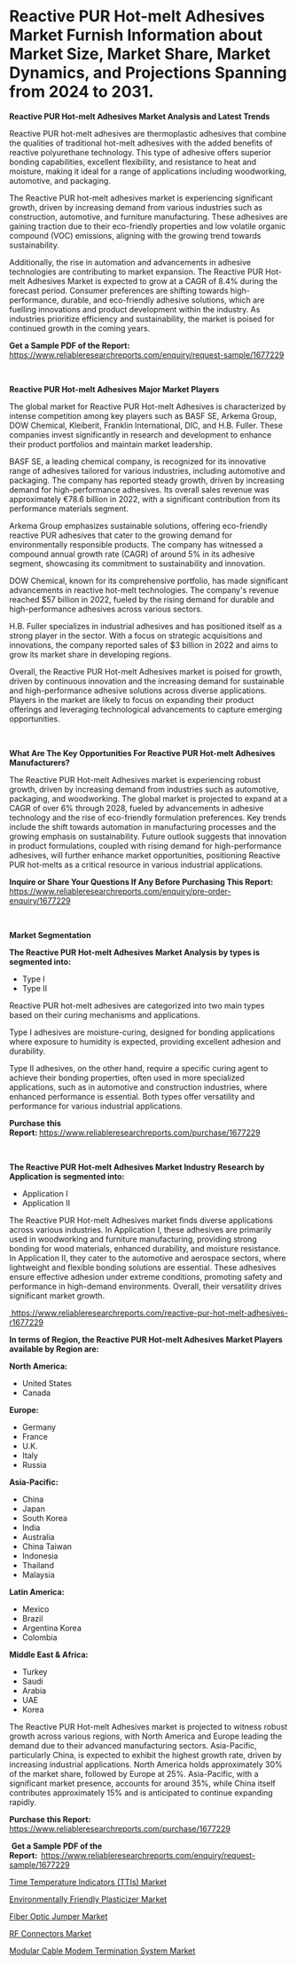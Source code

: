 <p><h1>Reactive PUR Hot-melt Adhesives Market Furnish Information about Market Size, Market Share, Market Dynamics, and Projections Spanning from 2024 to 2031.</h1></p><p><strong>Reactive PUR Hot-melt Adhesives Market Analysis and Latest Trends</strong></p>
<p><p>Reactive PUR hot-melt adhesives are thermoplastic adhesives that combine the qualities of traditional hot-melt adhesives with the added benefits of reactive polyurethane technology. This type of adhesive offers superior bonding capabilities, excellent flexibility, and resistance to heat and moisture, making it ideal for a range of applications including woodworking, automotive, and packaging. </p><p>The Reactive PUR hot-melt adhesives market is experiencing significant growth, driven by increasing demand from various industries such as construction, automotive, and furniture manufacturing. These adhesives are gaining traction due to their eco-friendly properties and low volatile organic compound (VOC) emissions, aligning with the growing trend towards sustainability. </p><p>Additionally, the rise in automation and advancements in adhesive technologies are contributing to market expansion. The Reactive PUR Hot-melt Adhesives Market is expected to grow at a CAGR of 8.4% during the forecast period. Consumer preferences are shifting towards high-performance, durable, and eco-friendly adhesive solutions, which are fuelling innovations and product development within the industry. As industries prioritize efficiency and sustainability, the market is poised for continued growth in the coming years.</p></p>
<p><strong>Get a Sample PDF of the Report:&nbsp;</strong> <a href="https://www.reliableresearchreports.com/enquiry/request-sample/1677229?utm_campaign=11&utm_medium=2&utm_source=Github&utm_content=ia&utm_term=30092024&utm_id=reactive-pur-hot-melt-adhesives">https://www.reliableresearchreports.com/enquiry/request-sample/1677229</a></p>
<p>&nbsp;</p>
<p><strong>Reactive PUR Hot-melt Adhesives Major Market Players</strong></p>
<p><p>The global market for Reactive PUR Hot-melt Adhesives is characterized by intense competition among key players such as BASF SE, Arkema Group, DOW Chemical, Kleiberit, Franklin International, DIC, and H.B. Fuller. These companies invest significantly in research and development to enhance their product portfolios and maintain market leadership.</p><p>BASF SE, a leading chemical company, is recognized for its innovative range of adhesives tailored for various industries, including automotive and packaging. The company has reported steady growth, driven by increasing demand for high-performance adhesives. Its overall sales revenue was approximately €78.6 billion in 2022, with a significant contribution from its performance materials segment.</p><p>Arkema Group emphasizes sustainable solutions, offering eco-friendly reactive PUR adhesives that cater to the growing demand for environmentally responsible products. The company has witnessed a compound annual growth rate (CAGR) of around 5% in its adhesive segment, showcasing its commitment to sustainability and innovation.</p><p>DOW Chemical, known for its comprehensive portfolio, has made significant advancements in reactive hot-melt technologies. The company's revenue reached $57 billion in 2022, fueled by the rising demand for durable and high-performance adhesives across various sectors.</p><p>H.B. Fuller specializes in industrial adhesives and has positioned itself as a strong player in the sector. With a focus on strategic acquisitions and innovations, the company reported sales of $3 billion in 2022 and aims to grow its market share in developing regions.</p><p>Overall, the Reactive PUR Hot-melt Adhesives market is poised for growth, driven by continuous innovation and the increasing demand for sustainable and high-performance adhesive solutions across diverse applications. Players in the market are likely to focus on expanding their product offerings and leveraging technological advancements to capture emerging opportunities.</p></p>
<p>&nbsp;</p>
<p><strong>What Are The Key Opportunities For Reactive PUR Hot-melt Adhesives Manufacturers?</strong></p>
<p><p>The Reactive PUR Hot-melt Adhesives market is experiencing robust growth, driven by increasing demand from industries such as automotive, packaging, and woodworking. The global market is projected to expand at a CAGR of over 6% through 2028, fueled by advancements in adhesive technology and the rise of eco-friendly formulation preferences. Key trends include the shift towards automation in manufacturing processes and the growing emphasis on sustainability. Future outlook suggests that innovation in product formulations, coupled with rising demand for high-performance adhesives, will further enhance market opportunities, positioning Reactive PUR hot-melts as a critical resource in various industrial applications.</p></p>
<p><strong>Inquire or Share Your Questions If Any Before Purchasing This Report:</strong> <a href="https://www.reliableresearchreports.com/enquiry/pre-order-enquiry/1677229?utm_campaign=11&utm_medium=2&utm_source=Github&utm_content=ia&utm_term=30092024&utm_id=reactive-pur-hot-melt-adhesives">https://www.reliableresearchreports.com/enquiry/pre-order-enquiry/1677229</a></p>
<p>&nbsp;</p>
<p><strong>Market Segmentation</strong></p>
<p><strong>The Reactive PUR Hot-melt Adhesives Market Analysis by types is segmented into:</strong></p>
<p><ul><li>Type I</li><li>Type II</li></ul></p>
<p><p>Reactive PUR hot-melt adhesives are categorized into two main types based on their curing mechanisms and applications. </p><p>Type I adhesives are moisture-curing, designed for bonding applications where exposure to humidity is expected, providing excellent adhesion and durability. </p><p>Type II adhesives, on the other hand, require a specific curing agent to achieve their bonding properties, often used in more specialized applications, such as in automotive and construction industries, where enhanced performance is essential. Both types offer versatility and performance for various industrial applications.</p></p>
<p><strong>Purchase this Report:&nbsp;</strong><a href="https://www.reliableresearchreports.com/purchase/1677229?utm_campaign=11&utm_medium=2&utm_source=Github&utm_content=ia&utm_term=30092024&utm_id=reactive-pur-hot-melt-adhesives">https://www.reliableresearchreports.com/purchase/1677229</a></p>
<p>&nbsp;</p>
<p><strong>The Reactive PUR Hot-melt Adhesives Market Industry Research by Application is segmented into:</strong></p>
<p><ul><li>Application I</li><li>Application II</li></ul></p>
<p><p>The Reactive PUR Hot-melt Adhesives market finds diverse applications across various industries. In Application I, these adhesives are primarily used in woodworking and furniture manufacturing, providing strong bonding for wood materials, enhanced durability, and moisture resistance. In Application II, they cater to the automotive and aerospace sectors, where lightweight and flexible bonding solutions are essential. These adhesives ensure effective adhesion under extreme conditions, promoting safety and performance in high-demand environments. Overall, their versatility drives significant market growth.</p></p>
<p><a href="https://www.reliableresearchreports.com/reactive-pur-hot-melt-adhesives-r1677229?utm_campaign=11&utm_medium=2&utm_source=Github&utm_content=ia&utm_term=30092024&utm_id=reactive-pur-hot-melt-adhesives">&nbsp;https://www.reliableresearchreports.com/reactive-pur-hot-melt-adhesives-r1677229</a></p>
<p><strong>In terms of Region, the Reactive PUR Hot-melt Adhesives Market Players available by Region are:</strong></p>
<p>
    <p> <strong> North America: </strong>
        <ul>
            <li>United States</li>
            <li>Canada</li>
        </ul>
        </p> 
    <p> <strong> Europe: </strong>
        <ul>
            <li>Germany</li>
            <li>France</li>
            <li>U.K.</li>
            <li>Italy</li>
            <li>Russia</li>
        </ul>
        </p> 
    <p> <strong> Asia-Pacific: </strong>
        <ul>
            <li>China</li>
            <li>Japan</li>
            <li>South Korea</li>
            <li>India</li>
            <li>Australia</li>
            <li>China Taiwan</li>
            <li>Indonesia</li>
            <li>Thailand</li>
            <li>Malaysia</li>
        </ul>
        </p> 
    <p> <strong> Latin America: </strong>
        <ul>
            <li>Mexico</li>
            <li>Brazil</li>
            <li>Argentina Korea</li>
            <li>Colombia</li>
        </ul>
        </p> 
    <p> <strong> Middle East & Africa: </strong>
        <ul>
            <li>Turkey</li>
            <li>Saudi</li>
            <li>Arabia</li>
            <li>UAE</li>
            <li>Korea</li>
        </ul>
    </p>
    </p>
<p><p>The Reactive PUR Hot-melt Adhesives market is projected to witness robust growth across various regions, with North America and Europe leading the demand due to their advanced manufacturing sectors. Asia-Pacific, particularly China, is expected to exhibit the highest growth rate, driven by increasing industrial applications. North America holds approximately 30% of the market share, followed by Europe at 25%. Asia-Pacific, with a significant market presence, accounts for around 35%, while China itself contributes approximately 15% and is anticipated to continue expanding rapidly.</p></p>
<p><strong>Purchase this Report: </strong><a href="https://www.reliableresearchreports.com/purchase/1677229?utm_campaign=11&utm_medium=2&utm_source=Github&utm_content=ia&utm_term=30092024&utm_id=reactive-pur-hot-melt-adhesives">https://www.reliableresearchreports.com/purchase/1677229</a></p>
<p>&nbsp;<strong>Get a Sample PDF of the Report:&nbsp;&nbsp;</strong><a href="https://www.reliableresearchreports.com/enquiry/request-sample/1677229?utm_campaign=11&utm_medium=2&utm_source=Github&utm_content=ia&utm_term=30092024&utm_id=reactive-pur-hot-melt-adhesives">https://www.reliableresearchreports.com/enquiry/request-sample/1677229</a></p>
<p><strong></strong></p>
<p><p><a href="https://github.com/KamrulHadi87/Market-Research-Report-List-1/blob/main/time-temperature-indicators-ttis-market.md?utm_campaign=11&utm_medium=2&utm_source=Github&utm_content=ia&utm_term=30092024&utm_id=reactive-pur-hot-melt-adhesives">Time Temperature Indicators (TTIs) Market</a></p><p><a href="https://github.com/StackhouseBerny/Market-Research-Report-List-1/blob/main/environmentally-friendly-plasticizer-market.md?utm_campaign=11&utm_medium=2&utm_source=Github&utm_content=ia&utm_term=30092024&utm_id=reactive-pur-hot-melt-adhesives">Environmentally Friendly Plasticizer Market</a></p><p><a href="https://www.linkedin.com/pulse/global-fiber-optic-jumper-market-projected-grow-cagr-143-forcasted-hibcf?utm_campaign=11&utm_medium=2&utm_source=Github&utm_content=ia&utm_term=30092024&utm_id=reactive-pur-hot-melt-adhesives">Fiber Optic Jumper Market</a></p><p><a href="https://issuu.com/reportprime-2/docs/rf-connectors-market-size-2030.pptx_963ea5c964e493?utm_campaign=11&utm_medium=2&utm_source=Github&utm_content=ia&utm_term=30092024&utm_id=reactive-pur-hot-melt-adhesives">RF Connectors Market</a></p><p><a href="https://issuu.com/reportprime-2/docs/modular-cable-modem-termination-sys_bc9f284ba38791?utm_campaign=11&utm_medium=2&utm_source=Github&utm_content=ia&utm_term=30092024&utm_id=reactive-pur-hot-melt-adhesives">Modular Cable Modem Termination System Market</a></p></p>
